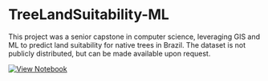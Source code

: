 # TreeLandSuitability-ML

This project was a senior capstone in computer science, leveraging GIS and ML to predict land suitability for native trees in Brazil. The dataset is not publicly distributed, but can be made available upon request.

[![View Notebook](https://img.shields.io/badge/View-Notebook-blue)](https://nbviewer.org/github.com/LucasPalomino/TreeLandSuitability-ML/blob/main/CSCI498_Final_Notebook.ipynb)
